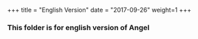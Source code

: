+++
title = "English Version"
date = "2017-09-26"
weight=1
+++

### This folder is for english version of Angel
